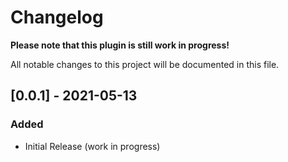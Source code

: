 # Changelog

**Please note that this plugin is still work in progress!**

All notable changes to this project will be documented in this file.

<!-- ## [Unreleased]
 - Current development changes [ to be moved to release ] -->

## [0.0.1] - 2021-05-13
### Added
 - Initial Release (work in progress)

<!-- [1.0.0]: GITHUB TAG URL -->
